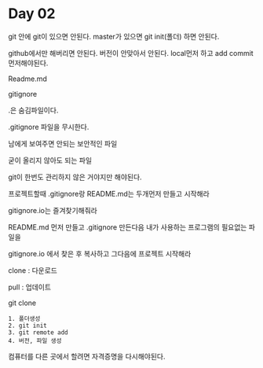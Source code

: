 # Day 02

git 안에 git이 있으면 안된다. master가 있으면 git init(폴더) 하면 안된다.

github에서만 해버리면 안된다. 버전이 안맞아서 안된다. local먼저 하고 add commit 먼저해야된다.

Readme.md 

gitignore

.은 숨김파일이다.

.gitignore 파일을 무시한다.

남에게 보여주면 안되는 보안적인 파일

굳이 올리지 않아도 되는 파일 

git이 한번도 관리하지 않은 거야지만 해야된다.

프로젝트할때 .gitignore랑  README.md는 두개먼저 만들고 시작해라

gitignore.io는 즐겨찾기해줘라

README.md 먼저 만들고  .gitignore 만든다음 내가 사용하는 프로그램의 필요없는 파일을

gitignore.io 에서 찾은 후 복사하고 그다음에 프로젝트 시작해라

clone : 다운로드

pull : 업데이트

git clone

	1. 폴더생성
	2. git init
	3. git remote add
	4. 버전, 파일 생성

컴퓨터를 다른 곳에서 할려면 자격증명을 다시해야된다.
